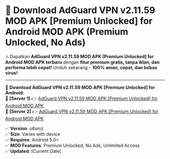 # 🚀 Download AdGuard VPN v2.11.59 MOD APK [Premium Unlocked] for Android MOD APK (Premium Unlocked, No Ads)  

🔥 Dapatkan **AdGuard VPN v2.11.59 MOD APK [Premium Unlocked] for Android MOD APK terbaru** dengan **fitur premium gratis, tanpa iklan, dan performa lebih cepat!** Unduh sekarang – **100% aman, cepat, dan bebas virus!**  

---


🔽 **Download AdGuard VPN v2.11.59 MOD APK [Premium Unlocked] for Android:**  
🔹 **[Server 1]** 👉 [AdGuard VPN v2.11.59 MOD APK [Premium Unlocked] for Android MOD APK](https://apkcomod.com?title=AdGuard_VPN_v2.11.59_MOD_APK_[Premium_Unlocked]_for_Android)  
🔹 **[Server 2]** 👉 [AdGuard VPN v2.11.59 MOD APK [Premium Unlocked] for Android MOD APK](https://apkcomod.com?title=AdGuard_VPN_v2.11.59_MOD_APK_[Premium_Unlocked]_for_Android)  


✅ **Version**: o6smz  
✅ **Size**: Varies with device  
✅ **Requires**: Android 5.0+  
✅ **MOD Features**: Premium Unlocked, No Ads, Unlimited Access  
✅ **Updated**: [Current Date]  